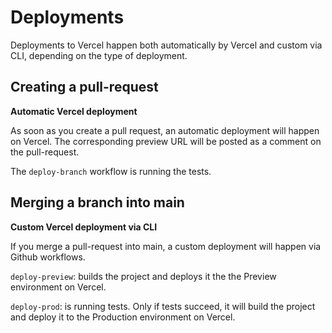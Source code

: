 # Deployments

Deployments to Vercel happen both automatically by Vercel and custom via CLI, depending on the type of deployment.

## Creating a pull-request

**Automatic Vercel deployment**

As soon as you create a pull request, an automatic deployment will happen on Vercel. The corresponding preview URL will be posted as a comment on the pull-request.

The `deploy-branch` workflow is running the tests.

## Merging a branch into main

**Custom Vercel deployment via CLI**

If you merge a pull-request into main, a custom deployment will happen via Github workflows.

`deploy-preview`: builds the project and deploys it the the Preview environment on Vercel.

`deploy-prod`: is running tests. Only if tests succeed, it will build the project and deploy it to the Production environment on Vercel.